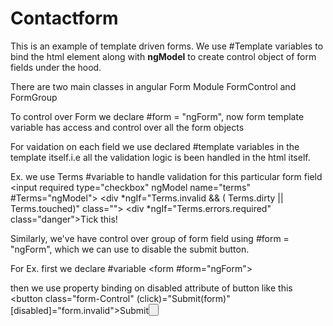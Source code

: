 # Contactform

This is an example of template driven forms.
We use #Template variables to bind the html element along with
**ngModel** to create control object of form fields under the hood.

There are two main classes in angular Form Module
FormControl and FormGroup

To control over Form we declare #form = "ngForm", now form template variable
has access and control over all the form objects

For vaidation on each field we use declared #template variables in the template itself.i.e all the validation logic is been handled in the html itself.

Ex. we use Terms #variable to handle validation for this particular form field
<input required type="checkbox" ngModel name="terms" #Terms="ngModel">
        <div *ngIf="Terms.invalid && ( Terms.dirty || Terms.touched)" class="">
            <div *ngIf="Terms.errors.required" class="danger">Tick this!</div>
        </div>

 Similarly, we've have control over group of form field using #form = "ngForm", which we can use to disable the submit button.

 For Ex. first we declare #variable
    <form #form="ngForm">    

then we use property binding on disabled attribute of button like this <button class="form-Control" (click)="Submit(form)" [disabled]="form.invalid">Submit<button>   